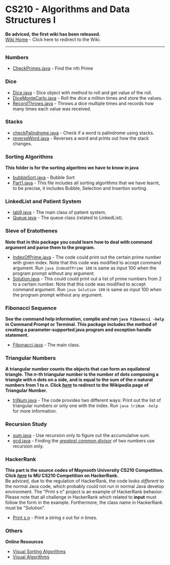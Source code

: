CS210 - Algorithms and Data Structures I
=====

**Be adviced, the first wiki has been released.**  
[Wiki Home](https://github.com/maynooth/CS210/wiki) - Click here to redirect to the Wiki.  

***

### Numbers
- [CheckPrimes.java](Numbers/CheckPrimes.java) - Find the nth Prime

### Dice
- [Dice.java](Dice/Dice.java) - Dice object with method to roll and get value of the roll.
- [DiceMonteCarlo.java](Dice/DiceMonteCarlo.java) - Roll the dice a million times and store the values.
- [RecordThrows.java](Dice/RecordThrows.java) - Throws a dice multiple times and records how many times each value was received.

### Stacks
- [checkPalindrome.java](Stacks/checkPalindrome.java) - Check if a word is palindrome using stacks.
- [reverseWord.java](Stacks/reverseWord.java) - Reverses a word and prints out how the stack changes.

### Sorting Algorithms
**This folder is for the sorting algoritms we have to know in java**
- [bubbleSort.java](SortingAlgorithms/bubbleSort.java) - Bubble Sort
- [Part1.java](SortingAlgorithms/Part1.java) - This file includes all sorting algorithms that we have learnt, to be precise, it includes Bubble, Selection and Insertion sorting.

### LinkedList and Patient System
- [lab9.java](Lab09/src/lab9.java) - The main class of patient system.
- [Queue.java](Lab09/src/Queue.java) - The queue class (related to LinkedList).

### Sieve of Eratothenes
**Note that in this package you could learn how to deal with command argument and parse them to the program.**
- [IndexOfPrime.java](SieveOfEratothenes/src/IndexOfPrime.java) - The code could print out the certain prime number with given index. Note that this code was modified to accept command argument. Run `java IndexOfPrime 100` is same as input 100 when the program prompt without any argument.
- [Solution.java](SieveOfEratothenes/src/Solution.java) - This could could print out a list of prime numbers from 2 to a certain number. Note that this code was modified to accept command argument. Run `java Solution 100` is same as input 100 when the program prompt without any argument.

### Fibonacci Sequence
**See the command help information, complie and run `java Fibonacci -help` in Command Prompt or Terminal. This package includes the method of creating a parameter-supported java program and exception handle statement.**
- [Fibonacci.java](FibonacciSequence/src/Fibonacci.java) - The main class.

### Triangular Numbers
**A triangular number counts the objects that can form an equilateral triangle. The _n_-th triangular number is the number of dots composing a triangle with _n_ dots on a side, and is equal to the sum of the _n_ natural numbers from 1 to _n_. Click [_here_](http://en.wikipedia.org/wiki/Triangular_number) to redirect to the Wikipedia page of Triangular Number.**
- [triNum.java](TriangularNumber/src/triNum.java) - The code provides two different ways: Print out the list of triangular numbers or only one with the index. Run `java triNum -help` for more information.

### Recursion Study
- [sum.java](recursionStudy/src/sum.java) - Use recursion only to figure out the accumulative sum.
- [gcd.java](recursionStudy/src/gcd.java) - Finding the [_greatest common divisor_](http://en.wikipedia.org/wiki/Greatest_common_divisor) of two numbers use recursion only.

### HackerRank
**This part is the source codes of Maynooth University CS210 Competition. Click [_here_](https://www.hackerrank.com/test-competition) to MU CS210 Competition on HackerRank.**  
Be adviced, due to the regulation of HackerRank, the code looks _different_ to the normal Java code, which probably could not run in normal Java develop environment. The "Print s n" project is an example of HackerRank behavior. Please note that all challenge in HackerRank which related to **input** must follow the form in the example. Forthermore, the class name in HackerRank must be "Solution".  
- [Print s n](HackerRank/Print_s_n/Solution.java) - Print a string _s_ out for _n_ times.  

### Others
**Online Resources**
- [Visual Sorting Algorithms](http://visualgo.net/sorting.html)  
- [Visual Algorithms](http://www.comp.nus.edu.sg/~stevenha/visualization/)

